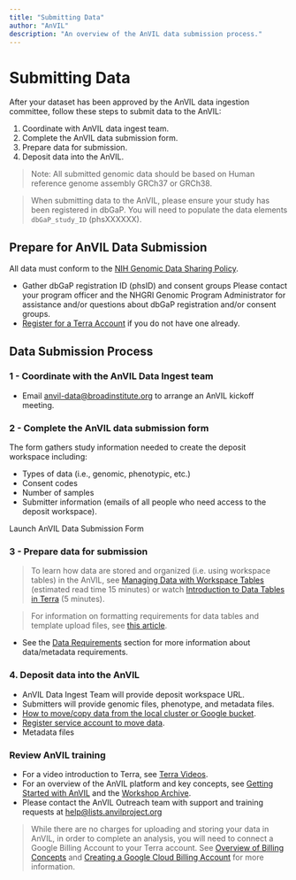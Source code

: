 ```yaml
---
title: "Submitting Data"
author: "AnVIL"
description: "An overview of the AnVIL data submission process."
---
```


# Submitting Data


After your dataset has been approved by the AnVIL data ingestion committee, follow these steps to submit data to the AnVIL:

1. Coordinate with AnVIL data ingest team.
1. Complete the AnVIL data submission form.
1. Prepare data for submission.
1. Deposit data into the AnVIL.

>Note: All submitted genomic data should be based on Human reference genome assembly GRCh37 or GRCh38.

> When submitting data to the AnVIL, please ensure your study has been registered in dbGaP. You will need to populate the data elements `dbGaP_study_ID` (phsXXXXXX).



## Prepare for AnVIL Data Submission
All data must conform to the [NIH Genomic Data Sharing Policy](https://www.genome.gov/about-nhgri/Policies-Guidance/Genomic-Data-Sharing).

- Gather dbGaP registration ID (phsID) and consent groups
  Please contact your program officer and the NHGRI Genomic Program Administrator for assistance and/or questions about dbGaP registration and/or consent groups.
- [Register for a Terra Account](/learn/account-setup/creating-a-terra-account) if you do not have one already.

## Data Submission Process

### 1 -  Coordinate with the AnVIL Data Ingest team
- Email <anvil-data@broadinstitute.org> to arrange an AnVIL kickoff meeting.

### 2 - Complete the AnVIL data submission form
The form gathers study information needed to create the deposit workspace including:
- Types of data (i.e., genomic, phenotypic, etc.)
- Consent codes
- Number of samples
- Submitter information (emails of all people who need access to the deposit workspace).



<button-link href="https://docs.google.com/forms/d/1cJ0ujFtDv6AX1ckYLl9-d3Fb_etVc7jUWlHrrxPmg-s/edit" target="_blank">Launch AnVIL Data Submission Form</button-link>


### 3 - Prepare data for submission
>To learn how data are stored and organized (i.e. using workspace tables) in the AnVIL, see [Managing Data with Workspace Tables](https://support.terra.bio/hc/en-us/articles/360025758392-Managing-data-with-workspace-tables-) (estimated read time 15 minutes) or watch [Introduction to Data Tables in Terra](https://youtu.be/IeLywroCNNA) (5 minutes).

>For information on formatting requirements for data tables and template upload files, see [this article](https://support.terra.bio/hc/en-us/articles/360059242671-Adding-data-to-a-workspace-with-a-template).

- See the [Data Requirements](/learn/data-submitters/data-requirements) section for more information about data/metadata requirements.

### 4. Deposit data into the AnVIL
- AnVIL Data Ingest Team will provide deposit workspace URL.
- Submitters will provide genomic files, phenotype, and metadata files.
- [How to move/copy data from the local cluster or Google bucket](https://support.terra.bio/hc/en-us/articles/360024056512-Moving-data-to-from-a-workspace-or-external-Google-bucket-).
- [Register service account to move data](https://github.com/broadinstitute/firecloud-tools/tree/master/scripts/register_service_account).
- Metadata files



### Review AnVIL training
- For a video introduction to Terra, see [Terra Videos](/learn/videos/terra-videos).
- For an overview of the AnVIL platform and key concepts, see [Getting Started with AnVIL](/learn) and the [Workshop Archive](/learn/workshop-archive).
- Please contact the AnVIL Outreach team with support and training requests at <help@lists.anvilproject.org>

>While there are no charges for uploading and storing your data in AnVIL, in order to complete an analysis, you will need to connect a Google Billing Account to your Terra account. See [Overview of Billing Concepts](/learn/billing-setup/billing-concepts) and [Creating a Google Cloud Billing Account](/learn/billing-setup/creating-a-google-cloud-billing-account) for more information. 








